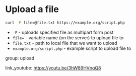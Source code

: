 # Upload a file

```bash
curl -F file=@file.txt https://example.org/script.php
```

- `-F` - uploads specified file as multipart form post
- `file=` - variable name (on the server) to upload file to
- `file.txt` - path to local file that we want to upload
- `example.org/script.php` - example script to upload file to

group: upload


link_youtube: https://youtu.be/3hW89HVnqQ8
